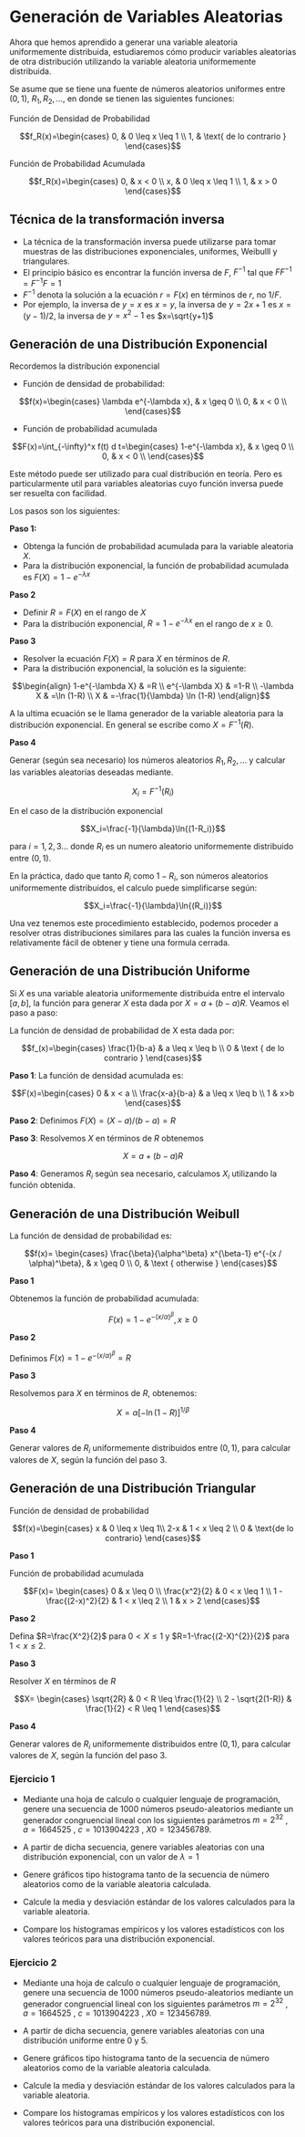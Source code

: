 # Generación de Variables Aleatorias

Ahora que hemos aprendido a generar una variable aleatoria uniformemente distribuida, estudiaremos cómo producir variables aleatorias de otra distribución utilizando la variable aleatoria uniformemente distribuida.

Se asume que se tiene una fuente de números aleatorios uniformes entre $(0,1)$, $R_1, R_2, ...$, en donde se tienen las siguientes funciones:

Función de Densidad de Probabilidad

$$f_R(x)=\begin{cases}
0, & 0 \leq x \leq 1  \\
1, & \text{ de lo contrario } 
\end{cases}$$

Función de Probabilidad Acumulada

$$f_R(x)=\begin{cases}
0, & x < 0  \\
x, & 0 \leq x \leq 1  \\ 
1, & x > 0 
\end{cases}$$

## Técnica de la transformación inversa

- La técnica de la transformación inversa puede utilizarse para tomar muestras de las distribuciones exponenciales, uniformes, Weibulll y triangulares.
- El principio básico es encontrar la función inversa de $F$, $F^{-1}$ tal que $FF^{-1}=F^{-1}F=1$
- $F^{-1}$ denota la solución a la ecuación $r=F(x)$ en términos de $r$, no $1/F$. 
- Por ejemplo, la inversa de $y=x$ es $x=y$, la inversa de $y=2x+1$ es $x=(y-1)/2$, la inversa de $y=x^{2}-1$ es $x=\sqrt{y+1}$

## Generación de una Distribución Exponencial

Recordemos la distribución exponencial

- Función de densidad de probabilidad:

$$f(x)=\begin{cases}
\lambda e^{-\lambda x}, & x \geq 0  \\
0, & x < 0  \\ 
\end{cases}$$


- Función de probabilidad acumulada

$$F(x)=\int_{-\infty}^x f(t) d t=\begin{cases}
1-e^{-\lambda x}, & x \geq 0  \\
0, & x < 0  \\ 
\end{cases}$$

Este método puede ser utilizado para cual distribución en teoría. Pero es particularmente util para variables aleatorias cuyo función inversa puede ser resuelta con facilidad.

Los pasos son los siguientes:

**Paso 1:**

- Obtenga la función de probabilidad acumulada para la variable aleatoria $X$.
- Para la distribución exponencial, la función de probabilidad acumulada es $F(X)=1-e^{-\lambda x}$

**Paso 2**

- Definir $R=F(X)$ en el rango de $X$
- Para la distribución exponencial, $R=1-e^{-\lambda x}$ en el rango de $x \geqslant 0$.

**Paso 3**

- Resolver la ecuación $F(X) = R$ para $X$ en términos de $R$.
- Para la distribución exponencial, la solución es la siguiente:
  
$$\begin{align} 
1-e^{-\lambda X} & =R \\ 
e^{-\lambda X} & =1-R \\
-\lambda X & =\ln (1-R) \\
X & =-\frac{1}{\lambda} \ln (1-R)
\end{align}$$

  A la ultima ecuación se le llama generador de la variable aleatoria para la distribución exponencial. En general se escribe como $X=F^{-1}(R)$.

**Paso 4**

Generar (según sea necesario) los números aleatorios $R_1, R_2, ...$ y calcular las variables aleatorias deseadas mediante.

$$X_i=F^{-1}(R_i)$$

En el caso de la distribución exponencial

$$X_i=\frac{-1}{\lambda}\ln{(1-R_i)}$$

para $i=1,2,3...$ donde $R_i$ es un numero aleatorio uniformemente distribuido entre $(0,1)$.

En la práctica, dado que tanto $R_i$ como $1-R_i$, son números aleatorios uniformemente distribuidos, el calculo puede simplificarse según:

$$X_i=\frac{-1}{\lambda}\ln{(R_i)}$$

Una vez tenemos este procedimiento establecido, podemos proceder a resolver otras distribuciones similares para las cuales la función inversa es relativamente fácil de obtener y tiene una formula cerrada.

## Generación de una Distribución Uniforme

Si $X$ es una variable aleatoria uniformemente distribuida entre el intervalo $[a,b]$, la función para generar $X$ esta dada por $X = a + (b-a)R$. Veamos el paso a paso:

La función de densidad de probabilidad de X esta dada por:

$$f_(x)=\begin{cases}
\frac{1}{b-a} & a \leq x \leq b \\
0 & \text { de lo contrario }
\end{cases}$$

**Paso 1**: La función de densidad acumulada es:

$$F(x)=\begin{cases}
0 & x < a \\
\frac{x-a}{b-a} & a \leq x \leq b \\
1 & x>b
\end{cases}$$ 

**Paso 2**: Definimos $F(X)=(X-a)/(b-a)=R$

**Paso 3**: Resolvemos $X$ en términos de $R$ obtenemos

$$X=a+(b-a)R$$

**Paso 4**: Generamos $R_i$ según sea necesario, calculamos $X_i$ utilizando la función obtenida.

## Generación de una Distribución Weibull

La función de densidad de probabilidad es:

$$f(x)= \begin{cases}
\frac{\beta}{\alpha^\beta} x^{\beta-1} e^{-(x / \alpha)^\beta}, & x \geq 0 \\ 
0, & \text { otherwise }
\end{cases}$$

**Paso 1** 

Obtenemos la función de probabilidad acumulada:

$$F(x)=1-e^{-(x / \alpha)^\beta}, x \geqslant 0$$

**Paso 2**

Definimos $F(x)=1-e^{-(x / \alpha)^\beta} = R$

**Paso 3**

Resolvemos para $X$ en términos de $R$, obtenemos:

$$X=\alpha[-\ln (1-R)]^{1 / \beta}$$

**Paso 4**

Generar valores de $R_i$ uniformemente distribuidos entre $(0,1)$, para calcular valores de $X$, según la función del paso 3.

## Generación de una Distribución Triangular

Función de densidad de probabilidad

$$f(x)=\begin{cases}
x & 0 \leq x \leq 1\\
2-x & 1 < x \leq 2 \\ 
0 & \text{de lo contrario}
\end{cases}$$

**Paso 1**

Función de probabilidad acumulada

$$F(x)= \begin{cases}
0 & x \leq 0 \\
\frac{x^2}{2} & 0 < x \leq 1 \\
1 - \frac{(2-x)^2}{2} & 1 < x \leq 2 \\
1 & x > 2
\end{cases}$$

**Paso 2**

Defina $R=\frac{X^2}{2}$ para $0 < X \leq 1$ y $R=1-\frac{(2-X)^{2}}{2}$ para $1< x \leq 2$.

**Paso 3**

Resolver $X$ en términos de $R$

$$X= \begin{cases} \sqrt{2R} & 0 < R \leq \frac{1}{2} \\ 2 - \sqrt{2(1-R)} & \frac{1}{2} < R \leq 1 \end{cases}$$

**Paso 4**

Generar valores de $R_i$ uniformemente distribuidos entre $(0,1)$, para calcular valores de $X$, según la función del paso 3.

### Ejercicio 1

- Mediante una hoja de calculo o cualquier lenguaje de programación, genere una secuencia de 1000 números pseudo-aleatorios mediante un generador congruencial lineal con los siguientes parámetros $m = 2^{32}$ , $a = 1664525$ , $c = 1013904223$ , $X0 = 123456789$.

- A partir de dicha secuencia, genere variables aleatorias con una distribución exponencial, con un valor de $\lambda=1$
- Genere gráficos tipo histograma tanto de la secuencia de número aleatorios como de la variable aleatoria calculada.
- Calcule la media y desviación estándar de los valores calculados para la variable aleatoria.
- Compare los histogramas empíricos y los valores estadísticos con los valores teóricos para una distribución exponencial.


### Ejercicio 2

- Mediante una hoja de calculo o cualquier lenguaje de programación, genere una secuencia de 1000 números pseudo-aleatorios mediante un generador congruencial lineal con los siguientes parámetros $m = 2^{32}$ , $a = 1664525$ , $c = 1013904223$ , $X0 = 123456789$.

- A partir de dicha secuencia, genere variables aleatorias con una distribución uniforme entre 0 y 5.
- Genere gráficos tipo histograma tanto de la secuencia de número aleatorios como de la variable aleatoria calculada.
- Calcule la media y desviación estándar de los valores calculados para la variable aleatoria.
- Compare los histogramas empíricos y los valores estadísticos con los valores teóricos para una distribución exponencial.
